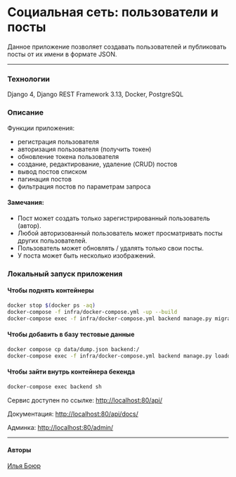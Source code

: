 # Социальная сеть: пользователи и посты

Данное приложение позволяет создавать пользователей и публиковать посты от их имени в формате JSON.

---

### Технологии
Django 4, Django REST Framework 3.13, Docker, PostgreSQL


### Описание
Функции приложения:
- регистрация пользователя
- авторизация пользователя (получить токен)
- обновление токена пользователя
- создание, редактирование, удаление (CRUD) постов
- вывод постов списком
- пагинация постов
- фильтрация постов по параметрам запроса


#### Замечания:
- Пост может создать только зарегистрированный пользователь (автор).
- Любой авторизованный пользователь может просматривать посты других пользователей.
- Пользователь может обновлять / удалять только свои посты.
- У поста может быть несколько изображений.


### Локальный запуск приложения
#### Чтобы поднять контейнеры
```bash
docker stop $(docker ps -aq)
docker-compose -f infra/docker-compose.yml -up --build
docker-compose exec -f infra/docker-compose.yml backend manage.py migrate
```

#### Чтобы добавить в базу тестовые данные
```bash
docker compose cp data/dump.json backend:/
docker-compose exec -f infra/docker-compose.yml backend manage.py loaddata /dump.json
```

#### Чтобы зайти внутрь контейнера бекенда
```bash
docker-compose exec backend sh
```

Сервис доступен по ссылке: [http://localhost:80/api/](http://localhost:8000/admin/)

Документация: [http://localhost:80/api/docs/](http://localhost:8000/admin/)

Админка: [http://localhost:80/admin/](http://localhost:8000/admin/)

----


#### Авторы
[Илья Боюр](https://github.com/IlyaBoyur)